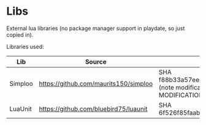 # Libs

External lua libraries (no package manager support in playdate, so just copied in).

Libraries used:

| Lib | Source | Version | License | 
| --- | ---- | ------- | ------- |
| Simploo | https://github.com/maurits150/simploo | SHA f88b33a57eea7e12a7c25a1aa6294dd9ea247e9a (note modifications marked "BEGIN MODIFICATIONS") | Not specified |
| LuaUnit | https://github.com/bluebird75/luaunit | SHA 6f526f85faabdca7cad893ff4d5f61e4af5d0dd5 | BSD |
